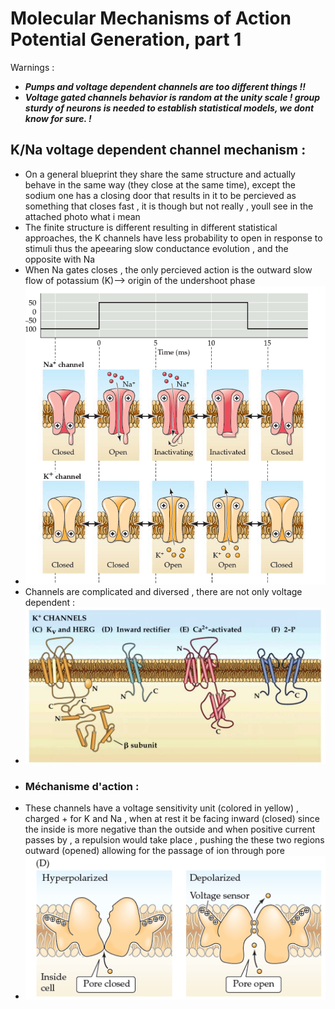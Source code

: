 # Molecular Mechanisms of Action Potential Generation, part 1

Warnings :
* ***Pumps and voltage dependent channels are too different things !!***
* ***Voltage gated channels behavior is random at the unity scale ! group sturdy of neurons is needed to establish statistical models, we dont know for sure. !***

## K/Na voltage dependent channel mechanism : 
* On a general blueprint they share the same structure and actually behave in the same way (they close at the same time), except the sodium one has a closing door that results in it to be percieved as something that closes fast , it is though but not really , youll see in the attached photo what i mean 
* The finite structure is different resulting in different statistical approaches, the K channels have less probability to open in response to stimuli thus the apeearing slow conductance evolution , and the opposite with Na 
* When Na gates closes , the only percieved action is the outward slow flow of potassium (K)--> origin of the undershoot phase
* ![Pasted image 20250720213854](./Images/Pasted%20image%2020250720213854.png) 
* Channels are complicated and diversed , there are not only voltage dependent :
* ![Pasted image 20250720221203](./Images/Pasted%20image%2020250720221203.png)
* ### Méchanisme d'action :
* These channels have a voltage sensitivity unit (colored in yellow) , charged + for K and Na , when at rest it be facing inward (closed) since the inside is more negative than the outside and when positive current passes by , a repulsion would take place , pushing the these two regions outward (opened) allowing for the passage of ion through pore 
* ![Pasted image 20250720221614](./Images/Pasted%20image%2020250720221614.png)

